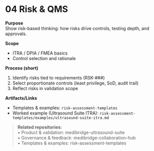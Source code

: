 # 04 Risk & QMS

**Purpose**  
Show risk-based thinking: how risks drive controls, testing depth, and approvals.

**Scope**  
- ITRA / DPIA / FMEA basics  
- Control selection and rationale

**Process (short)**  
1) Identify risks tied to requirements (RSK-###)  
2) Select proportionate controls (least privilege, SoD, audit trail)  
3) Reflect risks in validation scope

**Artifacts/Links**  
- Templates & examples: `risk-assessment-templates`  
- Worked example (Ultrasound Suite ITRA): `risk-assessment-templates/examples/ultrasound-suite-itra.md`

> **Related repositories:**  
> • Product & validation: medibridge-ultrasound-suite  
> • Governance & feedback: medibridge-collaboration-hub  
> • Templates & examples: risk-assessment-templates

